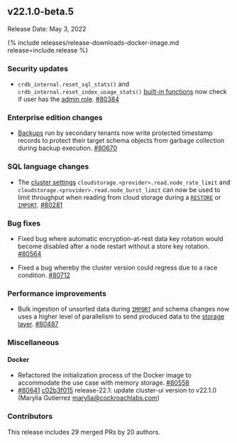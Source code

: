 ## v22.1.0-beta.5

Release Date: May 3, 2022

{% include releases/release-downloads-docker-image.md release=include.release %}

<h3 id="v22-1-0-beta-5-security-updates">Security updates</h3>

- `crdb_internal.reset_sql_stats()` and `crdb_internal.reset_index_usage_stats()` [built-in functions](../v22.1/functions-and-operators.html#system-info-functions) now check if user has the [admin role](../v22.1/security-reference/authorization.html#admin-role). [#80384][#80384]

<h3 id="v22-1-0-beta-5-enterprise-edition-changes">Enterprise edition changes</h3>

- [Backups](../v22.1/take-full-and-incremental-backups.html) run by secondary tenants now write protected timestamp records to protect their target schema objects from garbage collection during backup execution. [#80670][#80670]

<h3 id="v22-1-0-beta-5-sql-language-changes">SQL language changes</h3>

- The [cluster settings](../v22.1/cluster-settings.html) `cloudstorage.<provider>.read.node_rate_limit` and `cloudstorage.<provider>.read.node_burst_limit` can now be used to limit throughput when reading from cloud storage during a [`RESTORE`](../v22.1/restore.html) or [`IMPORT`](../v22.1/import.html). [#80281][#80281]

<h3 id="v22-1-0-beta-5-bug-fixes">Bug fixes</h3>

- Fixed bug where automatic encryption-at-rest data key rotation would become disabled after a node restart without a store key rotation. [#80564][#80564]

- Fixed a bug whereby the cluster version could regress due to a race condition. [#80712][#80712]

<h3 id="v22-1-0-beta-5-performance-improvements">Performance improvements</h3>

- Bulk ingestion of unsorted data during [`IMPORT`](../v22.1/import.html) and schema changes now uses a higher level of parallelism to send produced data to the [storage layer](../v22.1/architecture/storage-layer.html). [#80487][#80487]

<h3 id="v22-1-0-beta-5-miscellaneous">Miscellaneous</h3>

<h4 id="v22-1-0-beta-5-docker">Docker</h4>

- Refactored the initialization process of the Docker image to accommodate the use case with memory storage. [#80558][#80558]
- [#80641][#80641] [c02b3f015][c02b3f015] release-22.1: update cluster-ui version to v22.1.0 (Marylia Gutierrez <marylia@cockroachlabs.com>)

<h3 id="v22-1-0-beta-5-contributors">Contributors</h3>

This release includes 29 merged PRs by 20 authors.

[#80248]: https://github.com/cockroachdb/cockroach/pull/80248
[#80281]: https://github.com/cockroachdb/cockroach/pull/80281
[#80384]: https://github.com/cockroachdb/cockroach/pull/80384
[#80487]: https://github.com/cockroachdb/cockroach/pull/80487
[#80558]: https://github.com/cockroachdb/cockroach/pull/80558
[#80564]: https://github.com/cockroachdb/cockroach/pull/80564
[#80641]: https://github.com/cockroachdb/cockroach/pull/80641
[#80670]: https://github.com/cockroachdb/cockroach/pull/80670
[#80712]: https://github.com/cockroachdb/cockroach/pull/80712
[7d55af0e6]: https://github.com/cockroachdb/cockroach/commit/7d55af0e6
[c02b3f015]: https://github.com/cockroachdb/cockroach/commit/c02b3f015
